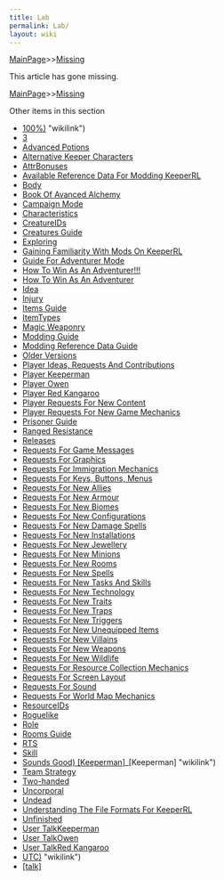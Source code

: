 ```yaml
---
title: Lab
permalink: Lab/
layout: wiki
---
```


[MainPage](/keeperrl_wiki/ "wikilink")>>[Missing](/keeperrl_wiki/Missing "wikilink")

This article has gone missing.

[MainPage](/keeperrl_wiki/ "wikilink")>>[Missing](/keeperrl_wiki/Missing "wikilink")

Other items in this section
-    [100%)](/keeperrl_wiki/100%) "wikilink")
-    [3](/keeperrl_wiki/3 "wikilink")
-    [Advanced Potions](/keeperrl_wiki/Advanced_Potions "wikilink")
-    [Alternative Keeper Characters](/keeperrl_wiki/Alternative_Keeper_Characters "wikilink")
-    [AttrBonuses](/keeperrl_wiki/AttrBonuses "wikilink")
-    [Available Reference Data For Modding KeeperRL](/keeperrl_wiki/Available_Reference_Data_For_Modding_KeeperRL "wikilink")
-    [Body](/keeperrl_wiki/Body "wikilink")
-    [Book Of Avanced Alchemy](/keeperrl_wiki/Book_Of_Avanced_Alchemy "wikilink")
-    [Campaign Mode](/keeperrl_wiki/Campaign_Mode "wikilink")
-    [Characteristics](/keeperrl_wiki/Characteristics "wikilink")
-    [CreatureIDs](/keeperrl_wiki/CreatureIDs "wikilink")
-    [Creatures Guide](/keeperrl_wiki/Creatures_Guide "wikilink")
-    [Exploring](/keeperrl_wiki/Exploring "wikilink")
-    [Gaining Familiarity With Mods On KeeperRL](/keeperrl_wiki/Gaining_Familiarity_With_Mods_On_KeeperRL "wikilink")
-    [Guide For Adventurer Mode](/keeperrl_wiki/Guide_For_Adventurer_Mode "wikilink")
-    [How To Win As An Adventurer!!!](/keeperrl_wiki/How_To_Win_As_An_Adventurer!!! "wikilink")
-    [How To Win As An Adventurer](/keeperrl_wiki/How_To_Win_As_An_Adventurer "wikilink")
-    [Idea](/keeperrl_wiki/Idea "wikilink")
-    [Injury](/keeperrl_wiki/Injury "wikilink")
-    [Items Guide](/keeperrl_wiki/Items_Guide "wikilink")
-    [ItemTypes](/keeperrl_wiki/ItemTypes "wikilink")
-    [Magic Weaponry](/keeperrl_wiki/Magic_Weaponry "wikilink")
-    [Modding Guide](/keeperrl_wiki/Modding_Guide "wikilink")
-    [Modding Reference Data Guide](/keeperrl_wiki/Modding_Reference_Data_Guide "wikilink")
-    [Older Versions](/keeperrl_wiki/Older_Versions "wikilink")
-    [Player Ideas, Requests And Contributions](/keeperrl_wiki/Player_Ideas,_Requests_And_Contributions "wikilink")
-    [Player Keeperman](/keeperrl_wiki/Player_Keeperman "wikilink")
-    [Player Owen](/keeperrl_wiki/Player_Owen "wikilink")
-    [Player Red Kangaroo](/keeperrl_wiki/Player_Red_Kangaroo "wikilink")
-    [Player Requests For New Content](/keeperrl_wiki/Player_Requests_For_New_Content "wikilink")
-    [Player Requests For New Game Mechanics](/keeperrl_wiki/Player_Requests_For_New_Game_Mechanics "wikilink")
-    [Prisoner Guide](/keeperrl_wiki/Prisoner_Guide "wikilink")
-    [Ranged Resistance](/keeperrl_wiki/Ranged_Resistance "wikilink")
-    [Releases](/keeperrl_wiki/Releases "wikilink")
-    [Requests For Game Messages](/keeperrl_wiki/Requests_For_Game_Messages "wikilink")
-    [Requests For Graphics](/keeperrl_wiki/Requests_For_Graphics "wikilink")
-    [Requests For Immigration Mechanics](/keeperrl_wiki/Requests_For_Immigration_Mechanics "wikilink")
-    [Requests For Keys, Buttons, Menus](/keeperrl_wiki/Requests_For_Keys,_Buttons,_Menus "wikilink")
-    [Requests For New Allies](/keeperrl_wiki/Requests_For_New_Allies "wikilink")
-    [Requests For New Armour](/keeperrl_wiki/Requests_For_New_Armour "wikilink")
-    [Requests For New Biomes](/keeperrl_wiki/Requests_For_New_Biomes "wikilink")
-    [Requests For New Configurations](/keeperrl_wiki/Requests_For_New_Configurations "wikilink")
-    [Requests For New Damage Spells](/keeperrl_wiki/Requests_For_New_Damage_Spells "wikilink")
-    [Requests For New Installations](/keeperrl_wiki/Requests_For_New_Installations "wikilink")
-    [Requests For New Jewellery](/keeperrl_wiki/Requests_For_New_Jewellery "wikilink")
-    [Requests For New Minions](/keeperrl_wiki/Requests_For_New_Minions "wikilink")
-    [Requests For New Rooms](/keeperrl_wiki/Requests_For_New_Rooms "wikilink")
-    [Requests For New Spells](/keeperrl_wiki/Requests_For_New_Spells "wikilink")
-    [Requests For New Tasks And Skills](/keeperrl_wiki/Requests_For_New_Tasks_And_Skills "wikilink")
-    [Requests For New Technology](/keeperrl_wiki/Requests_For_New_Technology "wikilink")
-    [Requests For New Traits](/keeperrl_wiki/Requests_For_New_Traits "wikilink")
-    [Requests For New Traps](/keeperrl_wiki/Requests_For_New_Traps "wikilink")
-    [Requests For New Triggers](/keeperrl_wiki/Requests_For_New_Triggers "wikilink")
-    [Requests For New Unequipped Items](/keeperrl_wiki/Requests_For_New_Unequipped_Items "wikilink")
-    [Requests For New Villains](/keeperrl_wiki/Requests_For_New_Villains "wikilink")
-    [Requests For New Weapons](/keeperrl_wiki/Requests_For_New_Weapons "wikilink")
-    [Requests For New Wildlife](/keeperrl_wiki/Requests_For_New_Wildlife "wikilink")
-    [Requests For Resource Collection Mechanics](/keeperrl_wiki/Requests_For_Resource_Collection_Mechanics "wikilink")
-    [Requests For Screen Layout](/keeperrl_wiki/Requests_For_Screen_Layout "wikilink")
-    [Requests For Sound](/keeperrl_wiki/Requests_For_Sound "wikilink")
-    [Requests For World Map Mechanics](/keeperrl_wiki/Requests_For_World_Map_Mechanics "wikilink")
-    [ResourceIDs](/keeperrl_wiki/ResourceIDs "wikilink")
-    [Roguelike](/keeperrl_wiki/Roguelike "wikilink")
-    [Role](/keeperrl_wiki/Role "wikilink")
-    [Rooms Guide](/keeperrl_wiki/Rooms_Guide "wikilink")
-    [RTS](/keeperrl_wiki/RTS "wikilink")
-    [Skill](/keeperrl_wiki/Skill "wikilink")
-    [Sounds Good) [Keeperman]](/keeperrl_wiki/Sounds_Good)_[Keeperman] "wikilink")
-    [Team Strategy](/keeperrl_wiki/Team_Strategy "wikilink")
-    [Two-handed](/keeperrl_wiki/Two-handed "wikilink")
-    [Uncorporal](/keeperrl_wiki/Uncorporal "wikilink")
-    [Undead](/keeperrl_wiki/Undead "wikilink")
-    [Understanding The File Formats For KeeperRL](/keeperrl_wiki/Understanding_The_File_Formats_For_KeeperRL "wikilink")
-    [Unfinished](/keeperrl_wiki/Unfinished "wikilink")
-    [User TalkKeeperman](/keeperrl_wiki/User_TalkKeeperman "wikilink")
-    [User TalkOwen](/keeperrl_wiki/User_TalkOwen "wikilink")
-    [User TalkRed Kangaroo](/keeperrl_wiki/User_TalkRed_Kangaroo "wikilink")
-    [UTC)](/keeperrl_wiki/UTC) "wikilink")
-    [[talk]](/keeperrl_wiki/[talk] "wikilink")
